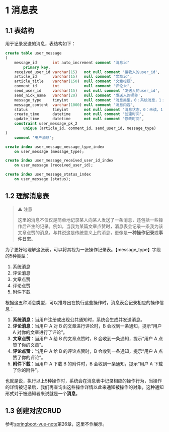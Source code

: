 # 1 消息表

## 1.1 表结构

用于记录发送的消息，表结构如下：

```sql
create table user_message
(
    message_id       int auto_increment comment '消息id'
        primary key,
    received_user_id varchar(15)   not null comment '接收人的user_id',
    article_id       varchar(15)   null comment '文章id',
    article_title    varchar(150)  null comment '文章标题',
    comment_id       int           null comment '评论id',
    send_user_id     varchar(15)   not null comment '发送人的user_id',
    send_nick_name   varchar(20)   null comment '发送人的昵称',
    message_type     tinyint       null comment '消息类型，0：系统消息，1：评论，2：文章点赞，3：评论点赞4：附件下载',
    message_content  varchar(1000) null comment '消息内容',
    status           tinyint       not null comment '消息状态，0：未读，1：已读',
    create_time      datetime      not null comment '创建时间',
    update_time      datetime      not null comment '修改时间',
    constraint user_message_pk_2
        unique (article_id, comment_id, send_user_id, message_type)
)
    comment '用户消息';

create index user_message_message_type_index
    on user_message (message_type);

create index user_message_received_user_id_index
    on user_message (received_user_id);

create index user_message_status_index
    on user_message (status);
```

## 1.2 理解消息表

> ⚠ 注意
>
> 这里的消息不仅仅是简单地记录某人向某人发送了一条消息，还包括一些操作后产生的记录。例如，当我为某篇文章点赞时，消息表会记录一条我为该文章点赞的消息。与其说这是传统意义上的消息，更像是**一种操作记录**或**事件日志**。

为了更好地理解这张表，可以将其视为一张操作记录表。【message_type】字段的5种类型：

1. 系统消息
2. 评论消息
3. 文章点赞
4. 评论点赞
5. 附件下载

根据这五种消息类型，可以推导出在执行这些操作时，消息表会记录相应的操作信息：

1. **系统消息**：当用户注册或出现公共通知时，系统会生成并发送消息。
2. **评论消息**：当用户 A 对 B 的文章进行评论时，B 会收到一条通知，提示“用户 A 对你的文章进行了评论”。
3. **文章点赞**：当用户 A 给 B 的文章点赞时，B 会收到一条通知，提示“用户 A 点赞了你的文章”。
4. **评论点赞**：当用户 A 给 B 的评论点赞时，B 会收到一条通知，提示“用户 A 点赞了你的评论”。
5. **附件下载**：当用户 A 下载 B 的附件时，B 会收到一条通知，提示“用户 A 下载了你的附件”。

也就是说，执行以上5种操作时，系统会在消息表中记录相应的操作行为，当操作的详情被记录后，我们再查询出这些操作详情以此来通知被操作的对象，这种通知形式对于被通知者来说就是一个**消息**。

## 1.3 创建对应CRUD

参考[springboot-vue-note](https://github.com/lingzed/springboot-vue-note/tree/main)第26章，这里不作展示。